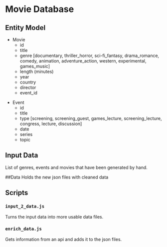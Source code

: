 # Movie Database

## Entity Model

- Movie
    * id
    * title
    - genre [documentary, thriller_horror, sci-fi_fantasy, drama_romance, comedy, animation, adventure_action, western, experimental, games_music]
    - length (minutes)
    * year
    * country
    * director
    - event_id

* Event
    * id
    * title
    * type [screening, screening_guest, games_lecture, screening_lecture, congress, lecture, discussion]
    * date
    * series
    * topic

## Input Data

List of genres, events and movies that have been generated by hand.

##Data
Holds the new json files with cleaned data

## Scripts

### `input_2_data.js`

Turns the input data into more usable data files.

### `enrich_data.js`

Gets information from an api and adds it to the json files.


